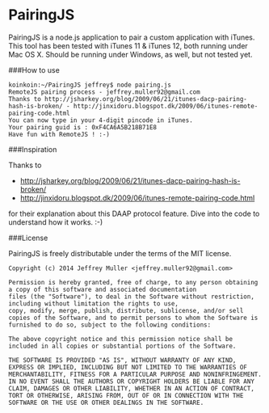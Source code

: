PairingJS
=========

PairingJS is a node.js application to pair a custom application with iTunes. This tool has been tested with iTunes 11 & iTunes 12, both running under Mac OS X. Should be running under Windows, as well, but not tested yet.

###How to use

```
koinkoin:~/PairingJS jeffrey$ node pairing.js 
RemoteJS pairing process - jeffrey.muller92@gmail.com
Thanks to http://jsharkey.org/blog/2009/06/21/itunes-dacp-pairing-hash-is-broken/ - http://jinxidoru.blogspot.dk/2009/06/itunes-remote-pairing-code.html
You can now type in your 4-digit pincode in iTunes.
Your pairing guid is : 0xF4CA6A5B218B71E8
Have fun with RemoteJS ! :-)
```

###Inspiration

Thanks to 

* http://jsharkey.org/blog/2009/06/21/itunes-dacp-pairing-hash-is-broken/
* http://jinxidoru.blogspot.dk/2009/06/itunes-remote-pairing-code.html

for their explanation about this DAAP protocol feature. Dive into the code to understand how it works. :-)

###License

PairingJS is freely distributable under the terms of the MIT license.

```
Copyright (c) 2014 Jeffrey Muller <jeffrey.muller92@gmail.com>

Permission is hereby granted, free of charge, to any person obtaining a copy of this software and associated documentation
files (the "Software"), to deal in the Software without restriction, including without limitation the rights to use,
copy, modify, merge, publish, distribute, sublicense, and/or sell copies of the Software, and to permit persons to whom the Software is furnished to do so, subject to the following conditions:

The above copyright notice and this permission notice shall be included in all copies or substantial portions of the Software.

THE SOFTWARE IS PROVIDED "AS IS", WITHOUT WARRANTY OF ANY KIND, EXPRESS OR IMPLIED, INCLUDING BUT NOT LIMITED TO THE WARRANTIES OF MERCHANTABILITY, FITNESS FOR A PARTICULAR PURPOSE AND NONINFRINGEMENT. IN NO EVENT SHALL THE AUTHORS OR COPYRIGHT HOLDERS BE LIABLE FOR ANY CLAIM, DAMAGES OR OTHER LIABILITY, WHETHER IN AN ACTION OF CONTRACT, TORT OR OTHERWISE, ARISING FROM, OUT OF OR IN CONNECTION WITH THE SOFTWARE OR THE USE OR OTHER DEALINGS IN THE SOFTWARE.
```